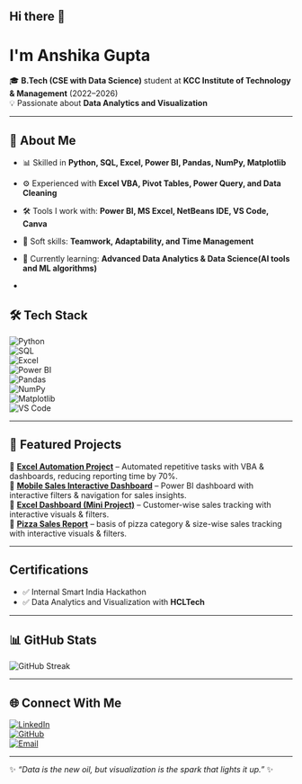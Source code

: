 ## Hi there 👋

#  I'm Anshika Gupta  

🎓 **B.Tech (CSE with Data Science)** student at **KCC Institute of Technology & Management** (2022–2026)  
💡 Passionate about **Data Analytics  and Visualization**  

---

## 🚀 About Me  
- 📊 Skilled in **Python, SQL, Excel, Power BI, Pandas, NumPy, Matplotlib**  
- ⚙️ Experienced with **Excel VBA, Pivot Tables, Power Query, and Data Cleaning**  
- 🛠️ Tools I work with: **Power BI, MS Excel, NetBeans IDE, VS Code, Canva**  
- 🤝 Soft skills: **Teamwork, Adaptability, and Time Management**  
- 🎯 Currently learning: **Advanced Data Analytics & Data Science(AI tools and ML algorithms)**  

-

## 🛠️ Tech Stack  
![Python](https://img.shields.io/badge/Python-3776AB?style=for-the-badge&logo=python&logoColor=white)  
![SQL](https://img.shields.io/badge/SQL-336791?style=for-the-badge&logo=postgresql&logoColor=white)  
![Excel](https://img.shields.io/badge/Excel-217346?style=for-the-badge&logo=microsoftexcel&logoColor=white)  
![Power BI](https://img.shields.io/badge/Power%20BI-F2C811?style=for-the-badge&logo=powerbi&logoColor=black)  
![Pandas](https://img.shields.io/badge/Pandas-150458?style=for-the-badge&logo=pandas&logoColor=white)  
![NumPy](https://img.shields.io/badge/Numpy-013243?style=for-the-badge&logo=numpy&logoColor=white)  
![Matplotlib](https://img.shields.io/badge/Matplotlib-003B57?style=for-the-badge&logo=plotly&logoColor=white)  
![VS Code](https://img.shields.io/badge/VS%20Code-0078d7?style=for-the-badge&logo=visualstudiocode&logoColor=white)  

---

## 📂 Featured Projects  
🔹 [**Excel Automation Project**](https://github.com/AnshikaGupta24/Excel-Automation-Project-Macros-and-Pivot-Table) – Automated repetitive tasks with VBA & dashboards, reducing reporting time by 70%.  
🔹 [**Mobile Sales Interactive Dashboard**](https://github.com/AnshikaGupta24/Mobile-Sales-PowerBI-Dashboard) – Power BI dashboard with interactive filters & navigation for sales insights.  
🔹 [**Excel Dashboard (Mini Project)**](https://github.com/AnshikaGupta24/Excel-Dashboard-Mini-Project) – Customer-wise sales tracking with interactive visuals & filters.  
🔹 [**Pizza Sales Report**](https://github.com/AnshikaGupta24/Pizza-Sales-Dashboard) – basis of pizza category & size-wise sales tracking with interactive visuals & filters.  



---

##  Certifications  
- ✅ Internal Smart India Hackathon  
- ✅ Data Analytics and Visualization with **HCLTech**  
---

## 📊 GitHub Stats  


![GitHub Streak](https://github-readme-streak-stats.herokuapp.com/?user=AnshikaGupta24&theme=radical)  

---

## 🌐 Connect With Me  
[![LinkedIn](https://img.shields.io/badge/LinkedIn-0A66C2?style=for-the-badge&logo=linkedin&logoColor=white)](https://www.linkedin.com/in/anshika-gupta-3b0598266/)  
[![GitHub](https://img.shields.io/badge/GitHub-000000?style=for-the-badge&logo=github&logoColor=white)](https://github.com/AnshikaGupta24)  
[![Email](https://img.shields.io/badge/Email-D14836?style=for-the-badge&logo=gmail&logoColor=white)](mailto:alsoanshikagupta07024@gmail.com)  

---

✨ *“Data is the new oil, but visualization is the spark that lights it up.”* ✨  


